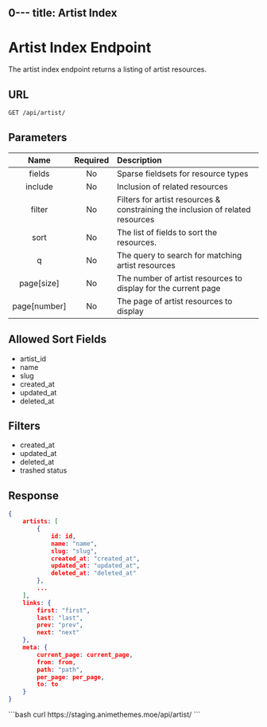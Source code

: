 0---
title: Artist Index
---

<Block>

# Artist Index Endpoint

The artist index endpoint returns a listing of artist resources.

## URL

```sh
GET /api/artist/
```

## Parameters

| Name         | Required | Description                                                                    |
| :----------: | :------: | :----------------------------------------------------------------------------- |
| fields       | No       | Sparse fieldsets for resource types                                            |
| include      | No       | Inclusion of related resources                                                 |
| filter       | No       | Filters for artist resources & constraining the inclusion of related resources |
| sort         | No       | The list of fields to sort the resources.                                      |
| q            | No       | The query to search for matching artist resources                              |
| page[size]   | No       | The number of artist resources to display for the current page                 |
| page[number] | No       | The page of artist resources to display                                        |

## Allowed Sort Fields

* artist_id
* name
* slug
* created_at
* updated_at
* deleted_at

## Filters

* created_at
* updated_at
* deleted_at
* trashed status

## Response

```json
{
    artists: [
        {
            id: id,
            name: "name",
            slug: "slug",
            created_at: "created_at",
            updated_at: "updated_at",
            deleted_at: "deleted_at"
        },
        ...
    ],
    links: {
        first: "first",
        last: "last",
        prev: "prev",
        next: "next"
    },
    meta: {
        current_page: current_page,
        from: from,
        path: "path",
        per_page: per_page,
        to: to
    }
}
```

<Example>

<CURL>
```bash
curl https://staging.animethemes.moe/api/artist/
```
</CURL>

</Example>

</Block>